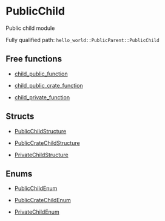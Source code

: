# PublicChild

Public child module


Fully qualified path: `hello_world::PublicParent::PublicChild`

## Free functions

- [child_public_function](./hello_world-PublicParent-PublicChild-child_public_function.md)

- [child_public_crate_function](./hello_world-PublicParent-PublicChild-child_public_crate_function.md)

- [child_private_function](./hello_world-PublicParent-PublicChild-child_private_function.md)

## Structs

- [PublicChildStructure](./hello_world-PublicParent-PublicChild-PublicChildStructure.md)

- [PublicCrateChildStructure](./hello_world-PublicParent-PublicChild-PublicCrateChildStructure.md)

- [PrivateChildStructure](./hello_world-PublicParent-PublicChild-PrivateChildStructure.md)

## Enums

- [PublicChildEnum](./hello_world-PublicParent-PublicChild-PublicChildEnum.md)

- [PublicCrateChildEnum](./hello_world-PublicParent-PublicChild-PublicCrateChildEnum.md)

- [PrivateChildEnum](./hello_world-PublicParent-PublicChild-PrivateChildEnum.md)

